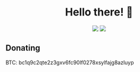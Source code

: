 <h1 align="center">Hello there! 👋</h1>

<p align="center">
  <img src ="https://github-readme-stats.vercel.app/api?username=RadonCoding&hide_border=true&show_icons=true&include_all_commits=true&show_icons=true&title_color=fff&icon_color=ff0000&text_color=9f9f9f&bg_color=00000000">
  <img src ="https://github-readme-stats.vercel.app/api/top-langs/?username=RadonCoding&hide_border=true&layout=compact&show_icons=true&title_color=fff&icon_color=ff0000&text_color=9f9f9f&bg_color=00000000">
</p>

## Donating
BTC: bc1q9c2qte2z3gxv6fc90lf0278xsylfajg8azluyp
